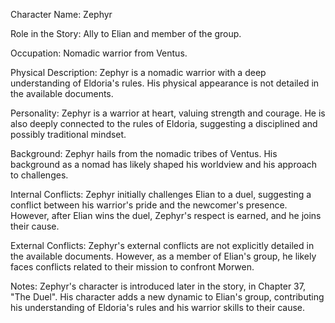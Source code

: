 Character Name: Zephyr

Role in the Story: Ally to Elian and member of the group.

Occupation: Nomadic warrior from Ventus.

Physical Description: Zephyr is a nomadic warrior with a deep understanding of Eldoria's rules. His physical appearance is not detailed in the available documents.

Personality: Zephyr is a warrior at heart, valuing strength and courage. He is also deeply connected to the rules of Eldoria, suggesting a disciplined and possibly traditional mindset.

Background: Zephyr hails from the nomadic tribes of Ventus. His background as a nomad has likely shaped his worldview and his approach to challenges.

Internal Conflicts: Zephyr initially challenges Elian to a duel, suggesting a conflict between his warrior's pride and the newcomer's presence. However, after Elian wins the duel, Zephyr's respect is earned, and he joins their cause.

External Conflicts: Zephyr's external conflicts are not explicitly detailed in the available documents. However, as a member of Elian's group, he likely faces conflicts related to their mission to confront Morwen.

Notes: Zephyr's character is introduced later in the story, in Chapter 37, "The Duel". His character adds a new dynamic to Elian's group, contributing his understanding of Eldoria's rules and his warrior skills to their cause.
